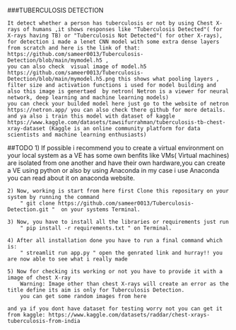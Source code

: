 ###TUBERCULOSIS DETECTION

	It detect whether a person has tuberculosis or not by using Chest X-rays of humans ,it shows responses like "Tuberculosis Detected"( for X-rays having TB) or "Tuberculosis Not Detected"( for other X-rays),
	for detection i made a lenet CNN model with some extra dense layers from scratch and here is the link of that: https://github.com/sameer0013/Tuberculosis-Detection/blob/main/mymodel.h5 ,
	you can also check  visual image of model.h5 https://github.com/sameer0013/Tuberculosis-Detection/blob/main/mymodel.h5.png this shows what pooling layers , 
	filter size and activation functions i used for model building and also this image is genertaed  by netron( Netron is a viewer for neural network, deep learning and machine learning models)
	you can check your builded model here just go to the website of netron https://netron.app/ you can also check there github for more details.
	and ya also i train this model with dataset of kaggle https://www.kaggle.com/datasets/tawsifurrahman/tuberculosis-tb-chest-xray-dataset (Kaggle is an online community platform for data scientists and machine learning enthusiasts)

	
	
##TODO
	1) If possible i recommend you to create a virtual environment on your local system as a VE has some own benfits like 
		VMs( Virtual machines) are isolated from one another and have their own hardware,you can create a VE  using  python or 
		also by using Anaconda in my case i use Anaconda you can read about it on anaconda website.
		
	2) Now, working is start from here first Clone this repositary on your system by running the command  
		" git clone https://github.com/sameer0013/Tuberculosis-Detection.git "  on your systems Terminal.
		
	3) Now, you have to install all the libraries or requirements just run 
		" pip install -r requirements.txt " on Terminal.
		
	4) After all installation done you have to run a final command which is:
		" streamlit run app.py " open the genrated link and hurray!! you are now able to see what i really made 

	5) Now for checking its working or not you have to provide it with a image of chest X-ray 
		Warning: Image other than chest X-rays will create an error as the title define its aim is only for Tuberculosis Detection.
		you can get some random images from here 
		
	and ya if you dont have dataset for testing worry not you can get it from kaggle: https://www.kaggle.com/datasets/raddar/chest-xrays-tuberculosis-from-india	
